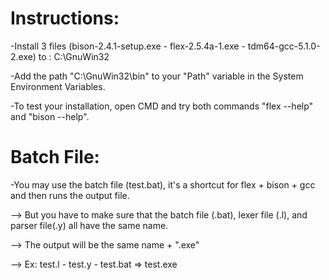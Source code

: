 # Instructions:

-Install 3 files (bison-2.4.1-setup.exe - flex-2.5.4a-1.exe - tdm64-gcc-5.1.0-2.exe) to : C:\GnuWin32

-Add the path "C:\GnuWin32\bin" to your "Path" variable in the System Environment Variables.

-To test your installation, open CMD and try both commands "flex --help" and "bison --help".

# Batch File:

-You may use the batch file (test.bat), it's a shortcut for flex + bison + gcc and then runs the output file.

--> But you have to make sure that the batch file (.bat), lexer file (.l), and parser file(.y) all have the same name.

--> The output will be the same name + ".exe"

--> Ex: test.l - test.y - test.bat => test.exe

